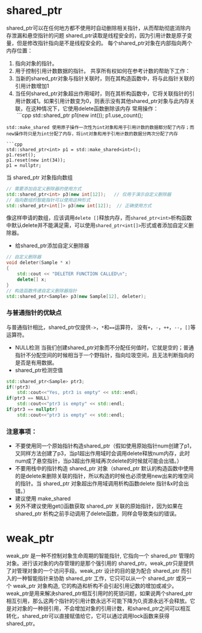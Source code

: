 # shared_ptr

shared_ptr可以在任何地方都不使用时自动删除相关指针，从而帮助彻底消除内存泄漏和悬空指针的问题
shared_ptr读取是线程安全的，因为引用计数是原子变量，但是修改指针指向是不是线程安全的。
每个shared_ptr对象在内部指向两个内存位置：
1. 指向对象的指针。
2. 用于控制引用计数数据的指针。
共享所有权如何在参考计数的帮助下工作：
3. 当新的shared_ptr对象与指针关联时，则在其构造函数中，将与此指针关联的引用计数增加1
4. 当任何shared_ptr对象超出作用域时，则在其析构函数中，它将关联指针的引用计数减1。如果引用计数变为0，则表示没有其他shared_ptr对象与此内存关联，在这种情况下，它使用delete函数删除该内存
 常用操作：  
 ```cpp
std::shared_ptr<int> p1(new int());
p1.use_count();
```
std::make_shared 使用原子操作一次性为int对象和用于引用计数的数据都分配了内存；而new操作符只是为int分配了内存，将int对象和用于引用计数的数据分两次分配了内存

```cpp
std::shared_ptr<int> p1 = std::make_shared<int>();
p1.reset();
p1.reset(new int(34));
p1 = nullptr;
```
当 shared_ptr 对象指向数组
```cpp
// 需要添加自定义删除器的使用方式  
std::shared_ptr<int> p3(new int[12]);   // 仅用于演示自定义删除器  
// 指向数组的智能指针可以使用这种形式  
std::shared_ptr<int[]> p3(new int[12]);  // 正确使用方式
```
像这样申请的数组，应该调用`delete []`释放内存，而`shared_ptr<int>`析构函数中默认delete并不能满足需，可以使用`shared_ptr<int[]>`形式或者添加自定义删除器。
- 给shared_ptr添加自定义删除器
```cpp
// 自定义删除器  
void deleter(Sample * x)  
{  
    std::cout << "DELETER FUNCTION CALLED\n";  
    delete[] x;  
}  
// 构造函数传递自定义删除器指针  
std::shared_ptr<Sample> p3(new Sample[12], deleter);
```
### 与普通指针的优缺点  
与普通指针相比，shared_ptr仅提供`->`，`*`和`==`运算符， 没有`+`，`-`，`++`，`--`，`[]`等运算符。
 - NULL检测
	当我们创建shared_ptr对象而不分配任何值时，它就是空的；普通指针不分配空间的时候相当于一个野指针，指向垃圾空间，且无法判断指向的是否是有用数据。
- shared_ptr检测空值
```cpp
std::shared_ptr<Sample> ptr3;  
if(!ptr3)  
    std::cout<<"Yes, ptr3 is empty" << std::endl;  
if(ptr3 == NULL)  
    std::cout<<"ptr3 is empty" << std::endl;  
if(ptr3 == nullptr)  
    std::cout<<"ptr3 is empty" << std::endl;  
```
### 注意事项： 
- 不要使用同一个原始指针构造shared_ptr（假如使用原始指针num创建了p1，又同样方法创建了p3，当p1超出作用域时会调用delete释放num内存，此时num成了悬空指针，当p3超出作用域再次delete的时候就可能会出错。）  
- 不要用栈中的指针构造 shared_ptr 对象（shared_ptr 默认的构造函数中使用的是delete来删除关联的指针，所以构造的时候也必须使用new出来的堆空间的指针。当 shared_ptr 对象超出作用域调用析构函数delete 指针&x时会出错。）  
- 建议使用 make_shared  
- 另外不建议使用get()函数获取 shared_ptr 关联的原始指针，因为如果在 shared_ptr 析构之前手动调用了delete函数，同样会导致类似的错误。


# weak_ptr
weak_ptr 是一种不控制对象生命周期的智能指针, 它指向一个 shared_ptr 管理的对象。进行该对象的内存管理的是那个强引用的 shared_ptr。weak_ptr只是提供了对管理对象的一个访问手段。weak_ptr 设计的目的是为配合 shared_ptr 而引入的一种智能指针来协助 shared_ptr 工作，它只可以从一个 shared_ptr 或另一个 weak_ptr 对象构造, 它的构造和析构不会引起引用记数的增加或减少。weak_ptr是用来解决shared_ptr相互引用时的死锁问题，如果说两个shared_ptr相互引用，那么这两个指针的引用计数永远不可能下降为0,资源永远不会释放。它是对对象的一种弱引用，不会增加对象的引用计数，和shared_ptr之间可以相互转化，shared_ptr可以直接赋值给它，它可以通过调用lock函数来获得shared_ptr。